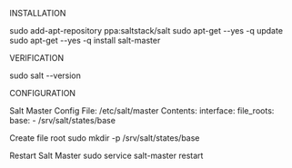 INSTALLATION

sudo add-apt-repository ppa:saltstack/salt
sudo apt-get --yes -q update
sudo apt-get --yes -q install salt-master


VERIFICATION

sudo salt --version


CONFIGURATION

Salt Master Config
File: /etc/salt/master
Contents:
    interface: <IP OF LOCAL MACHINE>
    file_roots:
    base:
        - /srv/salt/states/base

Create file root
sudo mkdir -p /srv/salt/states/base

Restart Salt Master
sudo service salt-master restart
